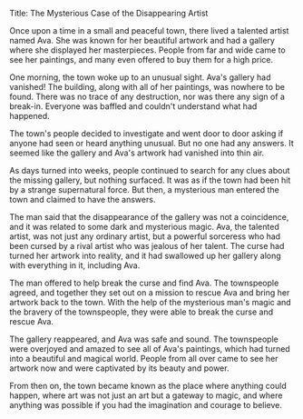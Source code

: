 Title: The Mysterious Case of the Disappearing Artist

Once upon a time in a small and peaceful town, there lived a talented artist named Ava. She was known for her beautiful artwork and had a gallery where she displayed her masterpieces. People from far and wide came to see her paintings, and many even offered to buy them for a high price.

One morning, the town woke up to an unusual sight. Ava's gallery had vanished! The building, along with all of her paintings, was nowhere to be found. There was no trace of any destruction, nor was there any sign of a break-in. Everyone was baffled and couldn't understand what had happened.

The town's people decided to investigate and went door to door asking if anyone had seen or heard anything unusual. But no one had any answers. It seemed like the gallery and Ava's artwork had vanished into thin air.

As days turned into weeks, people continued to search for any clues about the missing gallery, but nothing surfaced. It was as if the town had been hit by a strange supernatural force. But then, a mysterious man entered the town and claimed to have the answers.

The man said that the disappearance of the gallery was not a coincidence, and it was related to some dark and mysterious magic. Ava, the talented artist, was not just any ordinary artist, but a powerful sorceress who had been cursed by a rival artist who was jealous of her talent. The curse had turned her artwork into reality, and it had swallowed up her gallery along with everything in it, including Ava.

The man offered to help break the curse and find Ava. The townspeople agreed, and together they set out on a mission to rescue Ava and bring her artwork back to the town. With the help of the mysterious man's magic and the bravery of the townspeople, they were able to break the curse and rescue Ava.

The gallery reappeared, and Ava was safe and sound. The townspeople were overjoyed and amazed to see all of Ava's paintings, which had turned into a beautiful and magical world. People from all over came to see her artwork now and were captivated by its beauty and power.

From then on, the town became known as the place where anything could happen, where art was not just an art but a gateway to magic, and where anything was possible if you had the imagination and courage to believe.